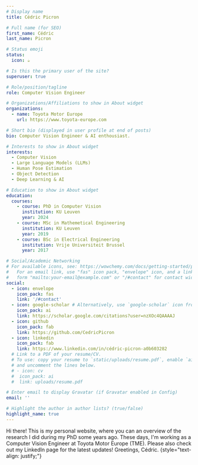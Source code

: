```yaml
---
# Display name
title: Cédric Picron

# Full name (for SEO)
first_name: Cédric
last_name: Picron

# Status emoji
status:
  icon: ☕️

# Is this the primary user of the site?
superuser: true

# Role/position/tagline
role: Computer Vision Engineer

# Organizations/Affiliations to show in About widget
organizations:
  - name: Toyota Motor Europe
    url: https://www.toyota-europe.com

# Short bio (displayed in user profile at end of posts)
bio: Computer Vision Engineer & AI enthousiast.

# Interests to show in About widget
interests:
  - Computer Vision
  - Large Language Models (LLMs)
  - Human Pose Estimation
  - Object Detection
  - Deep Learning & AI

# Education to show in About widget
education:
  courses:
    - course: PhD in Computer Vision
      institution: KU Leuven
      year: 2024
    - course: MSc in Mathemetical Engineering
      institution: KU Leuven
      year: 2019
    - course: BSc in Electrical Engineering
      institution: Vrije Universiteit Brussel
      year: 2017

# Social/Academic Networking
# For available icons, see: https://wowchemy.com/docs/getting-started/page-builder/#icons
#   For an email link, use "fas" icon pack, "envelope" icon, and a link in the
#   form "mailto:your-email@example.com" or "/#contact" for contact widget.
social:
  - icon: envelope
    icon_pack: fas
    link: '/#contact'
  - icon: google-scholar # Alternatively, use `google-scholar` icon from `ai` icon pack
    icon_pack: ai
    link: https://scholar.google.com/citations?user=nzXOc4QAAAAJ
  - icon: github
    icon_pack: fab
    link: https://github.com/CedricPicron
  - icon: linkedin
    icon_pack: fab
    link: https://www.linkedin.com/in/cédric-picron-a0b603282
  # Link to a PDF of your resume/CV.
  # To use: copy your resume to `static/uploads/resume.pdf`, enable `ai` icons in `params.yaml`,
  # and uncomment the lines below.
  # - icon: cv
  #  icon_pack: ai
  #  link: uploads/resume.pdf

# Enter email to display Gravatar (if Gravatar enabled in Config)
email: ''

# Highlight the author in author lists? (true/false)
highlight_name: true
---
```


Hi there! This is my personal website, where you can an overview of the research I did during my PhD some years ago. These days, I'm working as a Computer Vision Engineer at Toyota Motor Europe (TME). Please also check out my LinkedIn page for the latest updates! Greetings, Cédric.
{style="text-align: justify;"}
